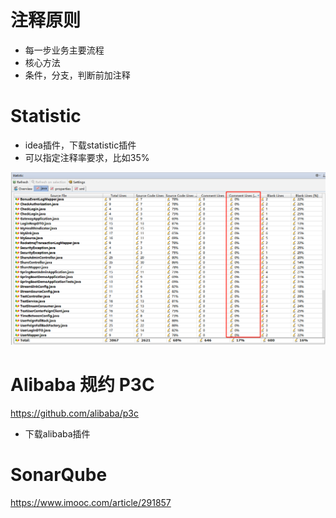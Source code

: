 # 注释原则

- 每一步业务主要流程
- 核心方法
- 条件，分支，判断前加注释



# Statistic

- idea插件，下载statistic插件
- 可以指定注释率要求，比如35%

![](img/128.png)



# Alibaba 规约 P3C

https://github.com/alibaba/p3c

- 下载alibaba插件



# SonarQube

https://www.imooc.com/article/291857

